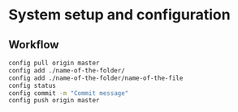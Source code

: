# System setup and configuration
## Workflow
```bash
config pull origin master
config add ./name-of-the-folder/
config add ./name-of-the-folder/name-of-the-file
config status
config commit -m "Commit message"
config push origin master
```
